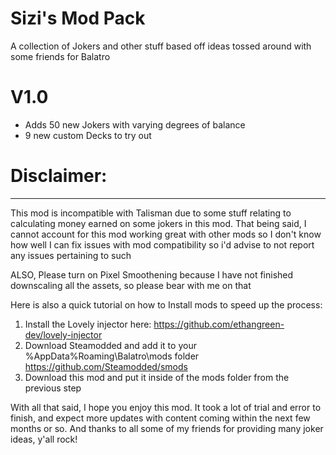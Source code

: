 # Sizi's Mod Pack
A collection of Jokers and other stuff based off ideas tossed around with some friends for Balatro 

# V1.0
- Adds 50 new Jokers with varying degrees of balance
- 9 new custom Decks to try out
  
# Disclaimer:
-----------------------
This mod is incompatible with Talisman due to some stuff relating to calculating money earned 
on some jokers in this mod. That being said, I cannot account for this mod working great with other mods so 
I don't know how well I can fix issues with mod compatibility so i'd advise to not report any issues pertaining to such

ALSO, Please turn on Pixel Smoothening because I have not finished downscaling all the assets, so please bear with me on that

Here is also a quick tutorial on how to Install mods to speed up the process:
1. Install the Lovely injector here: https://github.com/ethangreen-dev/lovely-injector
2. Download Steamodded and add it to your %AppData%Roaming\Balatro\mods folder https://github.com/Steamodded/smods
3. Download this mod and put it inside of the mods folder from the previous step

With all that said, I hope you enjoy this mod. It took a lot of trial and error to finish, and expect more updates with content coming
within the next few months or so. And thanks to all some of my friends for providing many joker ideas, y'all rock!
